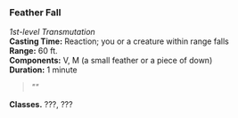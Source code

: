 ### Feather Fall  
*1st-level Transmutation*  
**Casting Time:** Reaction; you or a creature within range falls  
**Range:** 60 ft.  
**Components:** V, M (a small feather or a piece of down)  
**Duration:** 1 minute  

> *""*

**Classes.** ???, ???